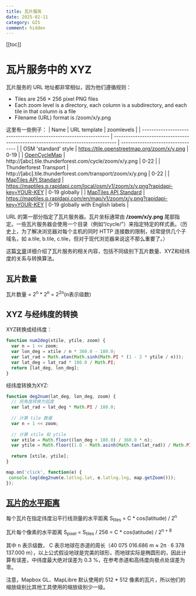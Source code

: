 ```yaml
---
title: 瓦片服务
date: 2025-02-11
category: GIS
comment: hidden
---
```


[[toc]]


# 瓦片服务中的 XYZ

瓦片服务的 URL 地址都非常相似，因为他们遵循规则：
- Tiles are 256 × 256 pixel PNG files
- Each zoom level is a directory, each column is a subdirectory, and each tile in that column is a file
- Filename (URL) format is /zoom/x/y.png

这里有一些例子：
| Name                                                             | URL template                                                                    | zoomlevels                        |
| ---------------------------------------------------------------- | ------------------------------------------------------------------------------- | --------------------------------- |
| OSM 'standard' style                                             | https://tile.openstreetmap.org/zoom/x/y.png                                     | 0-19                              |
| [OpenCycleMap](https://wiki.openstreetmap.org/wiki/OpenCycleMap) | http://[abc].tile.thunderforest.com/cycle/zoom/x/y.png                          | 0-22                              |
| Thunderforest Transport                                          | http://[abc].tile.thunderforest.com/transport/zoom/x/y.png                      | 0-22                              |
| [MapTiles API Standard](https://www.maptilesapi.com/)            | https://maptiles.p.rapidapi.com/local/osm/v1/zoom/x/y.png?rapidapi-key=YOUR-KEY | 0-19 globally                     |
| [MapTiles API Standard](https://www.maptilesapi.com/)            | https://maptiles.p.rapidapi.com/en/map/v1/zoom/x/y.png?rapidapi-key=YOUR-KEY    | 0-19 globally with English labels |

URL 的第一部分指定了瓦片服务器。瓦片坐标通常由 **/zoom/x/y.png** 尾部指定。一些瓦片服务器会使用一个目录（例如“/cycle/”）来指定特定的样式表。（历史上，为了解决浏览器对每个主机的同时 HTTP 连接数的限制，经常提供几个子域名，如 a.tile, b.tile, c.tile，但对于现代浏览器来说这不那么重要了。）

这篇[文章](https://wiki.openstreetmap.org/wiki/Slippy_map_tilenames)详细介绍了瓦片服务的相关内容，包括不同级别下瓦片数量、XYZ和经纬度的关系与转换算法。

## 瓦片数量

瓦片数量 = 2<sup>n</sup> * 2<sup>n</sup> = 2<sup>2n</sup>(n表示级数)

## XYZ 与经纬度的转换
XYZ转换成经纬度：
```js
function num2deg(xtile, ytile, zoom) {
  var n = 1 << zoom;
  var lon_deg = xtile / n * 360.0 - 180.0;
  var lat_rad = Math.atan(Math.sinh(Math.PI * (1 - 2 * ytile / n)));
  var lat_deg = lat_rad * 180.0 / Math.PI;
  return [lat_deg, lon_deg];
}
```
经纬度转换为XYZ:
```js
function deg2num(lat_deg, lon_deg, zoom) {
  // 将角度转换为弧度
  var lat_rad = lat_deg * Math.PI / 180.0;
  
  // 计算 tile 数量
  var n = 1 << zoom;
  
  // 计算 xtile 和 ytile
  var xtile = Math.floor((lon_deg + 180.0) / 360.0 * n);
  var ytile = Math.floor((1.0 - Math.asinh(Math.tan(lat_rad)) / Math.PI) / 2.0 * n);
  
  return [xtile, ytile];
}

map.on('click', function(e) {
 console.log(deg2num(e.latlng.lat, e.latlng.lng, map.getZoom()));
});
```

## [瓦片的水平距离](https://wiki.openstreetmap.org/wiki/Zoom_levels)

每个瓦片在指定纬度沿平行线测量的水平距离 S<sub>tiles</sub> = C * cos(latitude) / 2<sup>n</sup>

瓦片每个像素的水平距离 S<sub>pixel</sub> = S<sub>tiles</sub> / 256 = C * cos(latitude) / 2<sup>n + 8</sup>

其中 n 表示级数， C 表示地球在赤道的周长（40 075 016.686 m ≈ 2π ∙ 6 378 137.000 m），以上公式假设地球是完美的球形，而地球实际是椭圆形的，因此计算有误差，中纬度最大绝对误差为 0.3 %，在参考赤道和高纬度向极点处误差为零。

注意，Mapbox GL、MapLibre 默认使用的 512 * 512 像素的瓦片，所以他们的缩放级别比其他工具使用的缩放级别少一级。


